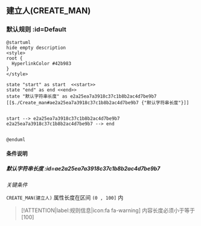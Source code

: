 ## 建立人(CREATE_MAN) <!-- {docsify-ignore-all} -->

   

### 默认规则 :id=Default

```plantuml
@startuml
hide empty description
<style>
root {
  HyperlinkColor #42b983
}
</style>

state "start" as start  <<start>>
state "end" as end <<end>>
state "默认字符串长度" as e2a25ea7a3918c37c1b8b2ac4d7be9b7 [[$./Create_man#ae2a25ea7a3918c37c1b8b2ac4d7be9b7 {"默认字符串长度"}]]


start --> e2a25ea7a3918c37c1b8b2ac4d7be9b7 
e2a25ea7a3918c37c1b8b2ac4d7be9b7 --> end 


@enduml
```

#### 条件说明

##### 默认字符串长度 :id=ae2a25ea7a3918c37c1b8b2ac4d7be9b7


*关键条件*


`CREATE_MAN(建立人)` 属性长度在区间 `(0 , 100]` 内

> [!ATTENTION|label:规则信息|icon:fa fa-warning]
> 内容长度必须小于等于[100]







